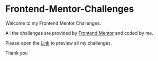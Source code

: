 # Frontend-Mentor-Challenges

Welcome to my Frontend Mentor Challenges.

All the challenges are provided by <a href="https://www.frontendmentor.io?ref=challenge" target="_blank">Frontend Mentor</a> and coded by me.

Please open the <a href="https://r77wu.github.io/Frontend-Mentor-Challenges/" target="_blank">Link</a> to preview all my challenges.

Thank you
